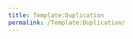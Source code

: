 ```yaml
---
title: Template:Duplication
permalink: /Template:Duplication/
---
```


<includeonly></includeonly><noinclude> </noinclude>